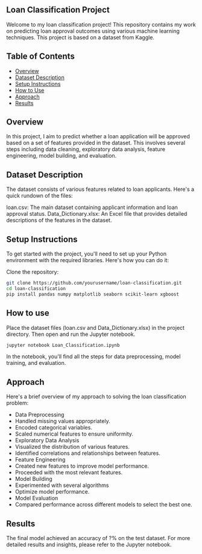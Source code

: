 ## Loan Classification Project
Welcome to my loan classification project! This repository contains my work on predicting loan approval outcomes using various machine learning techniques. This project is based on a dataset from Kaggle.

## Table of Contents
- [Overview](#Overview)
- [Dataset Description](#dataset-description)
- [Setup Instructions](#setup-instructions)
- [How to Use](#how-to-use)
- [Approach](#approach)
- [Results](#results)

## Overview
In this project, I aim to predict whether a loan application will be approved based on a set of features provided in the dataset. This involves several steps including data cleaning, exploratory data analysis, feature engineering, model building, and evaluation.

## Dataset Description
The dataset consists of various features related to loan applicants. Here's a quick rundown of the files:

loan.csv: The main dataset containing applicant information and loan approval status.
Data_Dictionary.xlsx: An Excel file that provides detailed descriptions of the features in the dataset.

## Setup Instructions
To get started with the project, you'll need to set up your Python environment with the required libraries. Here's how you can do it:

Clone the repository:
```bash
git clone https://github.com/yourusername/loan-classification.git
cd loan-classification
pip install pandas numpy matplotlib seaborn scikit-learn xgboost
```
## How to use
Place the dataset files (loan.csv and Data_Dictionary.xlsx) in the project directory. Then open and run the Jupyter notebook.

```bash
jupyter notebook Loan_Classification.ipynb
```
In the notebook, you'll find all the steps for data preprocessing, model training, and evaluation.

## Approach
Here's a brief overview of my approach to solving the loan classification problem:

- Data Preprocessing
- Handled missing values appropriately.
- Encoded categorical variables.
- Scaled numerical features to ensure uniformity.
- Exploratory Data Analysis
- Visualized the distribution of various features.
- Identified correlations and relationships between features.
- Feature Engineering
- Created new features to improve model performance.
- Proceeded with the most relevant features.
- Model Building
- Experimented with several algorithms
- Optimize model performance.
- Model Evaluation
- Compared performance across different models to select the best one.

## Results
The final model achieved an accuracy of ?% on the test dataset. For more detailed results and insights, please refer to the Jupyter notebook.

